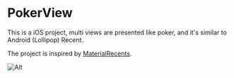 # PokerView
This is a iOS project, multi views are presented like poker, and it's similar to Android (Lollipop) Recent.  

The project is inspired by [MaterialRecents](https://github.com/ZieIony/MaterialRecents).

![Alt](https://github.com/amazingmanthere/PokerView/blob/master/display.gif)

